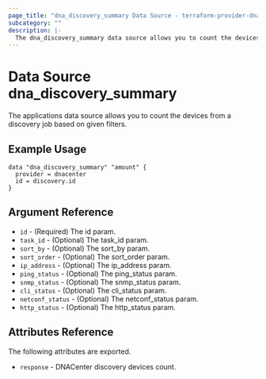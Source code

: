 ```yaml
---
page_title: "dna_discovery_summary Data Source - terraform-provider-dnacenter"
subcategory: ""
description: |-
  The dna_discovery_summary data source allows you to count the devices from a discovery job based on given filters.
---
```


# Data Source dna_discovery_summary

The applications data source allows you to count the devices from a discovery job based on given filters.

## Example Usage

```hcl
data "dna_discovery_summary" "amount" {
  provider = dnacenter
  id = discovery.id
}
```

## Argument Reference

- `id` - (Required) The id param.
- `task_id` - (Optional) The task_id param.
- `sort_by` - (Optional) The sort_by param.
- `sort_order` - (Optional) The sort_order param.
- `ip_address` - (Optional) The ip_address param.
- `ping_status` - (Optional) The ping_status param.
- `snmp_status` - (Optional) The snmp_status param.
- `cli_status` - (Optional) The cli_status param.
- `netconf_status` - (Optional) The netconf_status param.
- `http_status` - (Optional) The http_status param.

## Attributes Reference

The following attributes are exported.

- `response` - DNACenter discovery devices count.
